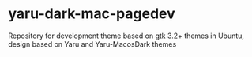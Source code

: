 # yaru-dark-mac-pagedev
Repository for development theme based on gtk 3.2+ themes in Ubuntu, design based on Yaru and Yaru-MacosDark themes

